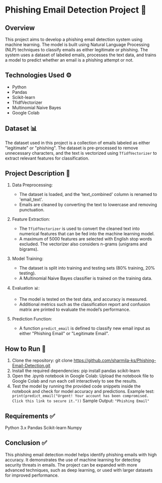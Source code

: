 # Phishing Email Detection Project 🚨

## Overview
This project aims to develop a phishing email detection system using machine learning. The model is built using Natural Language Processing (NLP) techniques to classify emails as either legitimate or phishing. The system uses a dataset of labeled emails, processes the text data, and trains a model to predict whether an email is a phishing attempt or not.

## Technologies Used ⚙️
- Python
- Pandas
- Scikit-learn
- TfidfVectorizer
- Multinomial Naive Bayes
- Google Colab

## Dataset 📊
The dataset used in this project is a collection of emails labeled as either "legitimate" or "phishing". The dataset is pre-processed to remove unnecessary characters, and the text is vectorized using `TfidfVectorizer` to extract relevant features for classification.

## Project Description 📝

1. Data Preprocessing:  
   - The dataset is loaded, and the 'text_combined' column is renamed to 'email_text'.
   - Emails are cleaned by converting the text to lowercase and removing punctuation.
   
2. Feature Extraction:  
   - The `TfidfVectorizer` is used to convert the cleaned text into numerical features that can be fed into the machine learning model.
   - A maximum of 5000 features are selected with English stop words excluded. The vectorizer also considers n-grams (unigrams and bigrams).

3. Model Training:  
   - The dataset is split into training and testing sets (80% training, 20% testing).
   - A Multinomial Naive Bayes classifier is trained on the training data.

4. Evaluation 📊:  
   - The model is tested on the test data, and accuracy is measured.
   - Additional metrics such as the classification report and confusion matrix are printed to evaluate the model’s performance.

5. Prediction Function:  
   - A function `predict_email` is defined to classify new email input as either "Phishing Email" or "Legitimate Email".

## How to Run 🚀
1. Clone the repository:
   git clone https://github.com/sharmila-ks/Phishing-Email-Detection.git
2. Install the required dependencies:
   pip install pandas scikit-learn
3. Open the .ipynb notebook in Google Colab:
   Upload the notebook file to Google Colab and run each cell interactively to see the results.
4. Test the model by running the provided code snippets inside the notebook and check for model accuracy and predictions.
Example test:
```  print(predict_email("Urgent! Your account has been compromised. Click this link to secure it.")) ```
Sample Output:
``` "Phishing Email" ```


## Requirements ✅
Python 3.x
Pandas
Scikit-learn
Numpy

## Conclusion ✅
This phishing email detection model helps identify phishing emails with high accuracy. It demonstrates the use of machine learning for detecting security threats in emails. The project can be expanded with more advanced techniques, such as deep learning, or used with larger datasets for improved performance.
